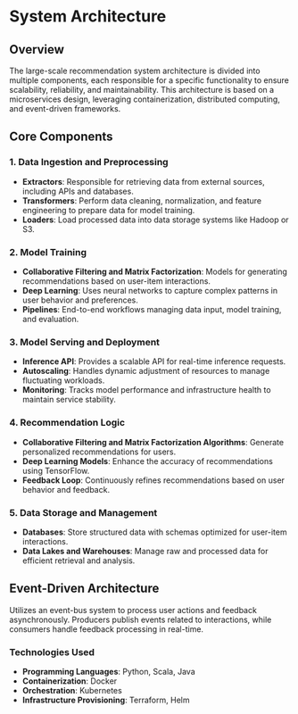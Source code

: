 # System Architecture

## Overview

The large-scale recommendation system architecture is divided into multiple components, each responsible for a specific functionality to ensure scalability, reliability, and maintainability. This architecture is based on a microservices design, leveraging containerization, distributed computing, and event-driven frameworks.

## Core Components

### 1. Data Ingestion and Preprocessing

- **Extractors**: Responsible for retrieving data from external sources, including APIs and databases.
- **Transformers**: Perform data cleaning, normalization, and feature engineering to prepare data for model training.
- **Loaders**: Load processed data into data storage systems like Hadoop or S3.

### 2. Model Training

- **Collaborative Filtering and Matrix Factorization**: Models for generating recommendations based on user-item interactions.
- **Deep Learning**: Uses neural networks to capture complex patterns in user behavior and preferences.
- **Pipelines**: End-to-end workflows managing data input, model training, and evaluation.

### 3. Model Serving and Deployment

- **Inference API**: Provides a scalable API for real-time inference requests.
- **Autoscaling**: Handles dynamic adjustment of resources to manage fluctuating workloads.
- **Monitoring**: Tracks model performance and infrastructure health to maintain service stability.

### 4. Recommendation Logic

- **Collaborative Filtering and Matrix Factorization Algorithms**: Generate personalized recommendations for users.
- **Deep Learning Models**: Enhance the accuracy of recommendations using TensorFlow.
- **Feedback Loop**: Continuously refines recommendations based on user behavior and feedback.

### 5. Data Storage and Management

- **Databases**: Store structured data with schemas optimized for user-item interactions.
- **Data Lakes and Warehouses**: Manage raw and processed data for efficient retrieval and analysis.

## Event-Driven Architecture

Utilizes an event-bus system to process user actions and feedback asynchronously. Producers publish events related to interactions, while consumers handle feedback processing in real-time.

### Technologies Used

- **Programming Languages**: Python, Scala, Java
- **Containerization**: Docker
- **Orchestration**: Kubernetes
- **Infrastructure Provisioning**: Terraform, Helm
